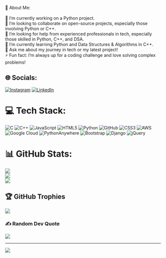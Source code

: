 💫 About Me:
<br><br>🔭 I’m currently working on a Python project.<br>👯 I’m looking to collaborate on open-source projects, especially those involving Python or C++.<br>🤝 I’m looking for help from experienced professionals in tech, especially those skilled in Python, C++, and DSA.<br>🌱 I’m currently learning Python and Data Structures & Algorithms in C++.<br>💬 Ask me about my journey in tech or my latest project!<br>⚡ Fun fact: I’m always up for a coding challenge and love solving complex problems!


## 🌐 Socials:
[![Instagram](https://img.shields.io/badge/Instagram-%23E4405F.svg?logo=Instagram&logoColor=white)](https://instagram.com/_arshil.belim_) [![LinkedIn](https://img.shields.io/badge/LinkedIn-%230077B5.svg?logo=linkedin&logoColor=white)](https://linkedin.com/in/ArshilBelim) 

# 💻 Tech Stack:
![C](https://img.shields.io/badge/c-%2300599C.svg?style=flat&logo=c&logoColor=white) ![C++](https://img.shields.io/badge/c++-%2300599C.svg?style=flat&logo=c%2B%2B&logoColor=white) ![JavaScript](https://img.shields.io/badge/javascript-%23323330.svg?style=flat&logo=javascript&logoColor=%23F7DF1E) ![HTML5](https://img.shields.io/badge/html5-%23E34F26.svg?style=flat&logo=html5&logoColor=white) ![Python](https://img.shields.io/badge/python-3670A0?style=flat&logo=python&logoColor=ffdd54) ![GitHub](https://img.shields.io/badge/github-%23121011.svg?style=flat&logo=github&logoColor=white) ![CSS3](https://img.shields.io/badge/css3-%231572B6.svg?style=flat&logo=css3&logoColor=white) ![AWS](https://img.shields.io/badge/AWS-%23FF9900.svg?style=flat&logo=amazon-aws&logoColor=white) ![Google Cloud](https://img.shields.io/badge/GoogleCloud-%234285F4.svg?style=flat&logo=google-cloud&logoColor=white) ![PythonAnywhere](https://img.shields.io/badge/pythonanywhere-%232F9FD7.svg?style=flat&logo=pythonanywhere&logoColor=151515) ![Bootstrap](https://img.shields.io/badge/bootstrap-%238511FA.svg?style=flat&logo=bootstrap&logoColor=white) ![Django](https://img.shields.io/badge/django-%23092E20.svg?style=flat&logo=django&logoColor=white) ![jQuery](https://img.shields.io/badge/jquery-%230769AD.svg?style=flat&logo=jquery&logoColor=white)
# 📊 GitHub Stats:
![](https://github-readme-stats.vercel.app/api?username=ArshilBelim18&theme=blue-green&hide_border=false&include_all_commits=true&count_private=false)<br/>
![](https://github-readme-streak-stats.herokuapp.com/?user=ArshilBelim18&theme=blue-green&hide_border=false)<br/>
![](https://github-readme-stats.vercel.app/api/top-langs/?username=ArshilBelim18&theme=blue-green&hide_border=false&include_all_commits=true&count_private=false&layout=compact)

## 🏆 GitHub Trophies
![](https://github-profile-trophy.vercel.app/?username=ArshilBelim18&theme=dark&no-frame=false&no-bg=true&margin-w=4)

### ✍️ Random Dev Quote
![](https://quotes-github-readme.vercel.app/api?type=vetical&theme=light)

---
[![](https://visitcount.itsvg.in/api?id=ArshilBelim18&icon=2&color=1)](https://visitcount.itsvg.in)

<!-- Proudly created with GPRM ( https://gprm.itsvg.in ) -->
